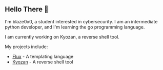 ## Hello There 👋
I'm blaze0x0, a student interested in cybersecurity.
I am an intermediate python developer, and I'm learning the go programming language.

I am currently working on Kyozan, a reverse shell tool.

My projects include:
- [Flux](https://github.com/blaze0x0/flux)     - A templating language
- [Kyozan](https://github.com/blaze0x0/kyozan) - A reverse shell tool
